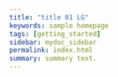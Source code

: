```yaml
---
title: "title 01 LG"
keywords: sample homepage
tags: [getting_started]
sidebar: mydoc_sidebar
permalink: index.html
summary: summary text.
---
```




